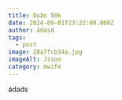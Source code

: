 ```yaml
---
title: Quân 50k
date: 2024-09-01T23:22:00.000Z
author: ádasd
tags:
  - post
image: 28a7fcb34a.jpg
imageAlt: Jisoo
category: mwife
---
```

ádads
